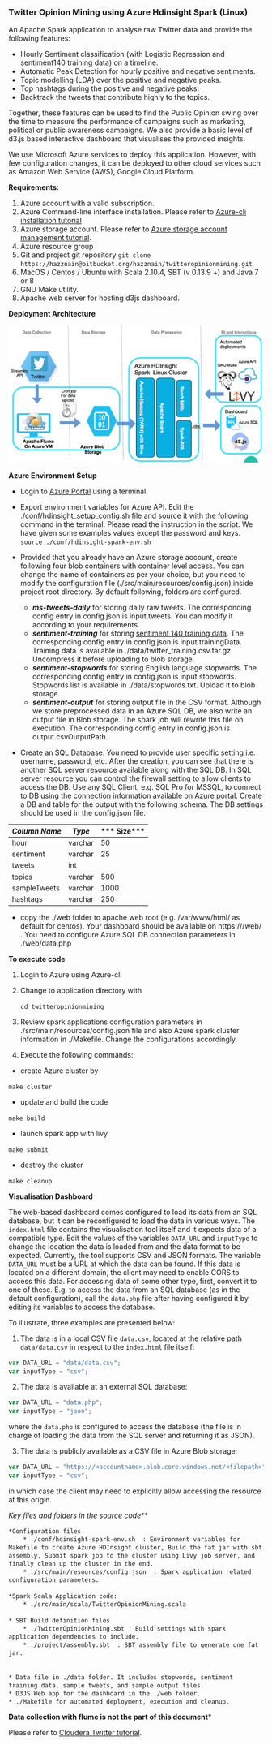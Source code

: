 ### Twitter Opinion Mining using Azure Hdinsight Spark (Linux)

An Apache Spark application to analyse raw Twitter data and provide the following features:

- Hourly Sentiment classification (with Logistic Regression and sentiment140 training data) on a timeline.
- Automatic Peak Detection for hourly positive and negative sentiments.
- Topic modelling (LDA) over the positive and negative peaks.
- Top hashtags during the positive and negative peaks.
- Backtrack the tweets that contribute highly to the topics.

Together, these features can be used to find the Public Opinion swing over the time to measure the performance of campaigns such as marketing, political or public awareness campaigns. We also provide a basic level of d3.js based interactive dashboard that visualises the provided insights.

We use Microsoft Azure services to deploy this application. However, with few configuration changes, it can be deployed to other cloud services such as Amazon Web Service (AWS), Google Cloud Platform.

**Requirements:**

1. Azure account with a valid subscription.
2. Azure Command-line interface installation. Please refer to [Azure-cli installation tutorial](https://databricks.com/blog/2015/09/22/large-scale-topic-modeling-improvements-to-lda-on-apache-spark.html)
3. Azure storage account. Please refer to [Azure storage account management tutorial](https://Azure.microsoft.com/en-us/documentation/articles/storage-create-storage-account/).
4. Azure resource group
5. Git and project git repository `git clone https://hazznain@bitbucket.org/hazznain/twitteropinionmining.git`
6. MacOS / Centos / Ubuntu with Scala 2.10.4, SBT (v 0.13.9 +) and Java 7 or 8
7. GNU Make utility.
8. Apache web server for hosting d3js dashboard.

**Deployment Architecture**

![Architecture](./images/architecture1.png)


**Azure Environment Setup**

* Login to [Azure Portal](https://portal.Azure.com) using a terminal.
* Export environment variables for Azure API. Edit the ./conf/hdinsight_setup_config.sh file and source it with the following command in the terminal. Please read the instruction in the script. We have given some examples values except the password and keys.
      `source ./conf/hdinsight-spark-env.sh`


* Provided that you already have an Azure storage account, create following four blob containers with container level access. You can change the name of containers as per your choice, but you need to modify the configuration file (./src/main/resources/config.json) inside project root directory. By default following, folders are configured.
    - ***ms-tweets-daily*** for storing daily raw tweets. The corresponding config entry in config.json is input.tweets. You can modify it according to your requirements.
    - ***sentiment-training*** for storing [sentiment 140 training data](http://help.sentiment140.com/for-students/). The corresponding config entry in config.json is input.trainingData. Training data is available in ./data/twitter_training.csv.tar.gz. Uncompress it before uploading to blob storage.
    - ***sentiment-stopwords*** for storing English language stopwords. The corresponding config entry in config.json is input.stopwords. Stopwords list is available in ./data/stopwords.txt. Upload it to blob storage.
    - ***sentiment-output*** for storing output file in the CSV format. Although we store preprocessed data in an Azure SQL DB, we also write an output file in Blob storage. The spark job will rewrite this file on execution. The corresponding config entry in config.json is output.csvOutputPath.
* Create an SQL Database. You need to provide user specific setting i.e. username, password, etc. After the creation, you can see that there is another SQL server resource available along with the SQL DB. In SQL server resource you can control the firewall setting to allow clients to access the DB. Use any SQL Client, e.g. SQL Pro for MSSQL, to connect to DB using the connection information available on Azure portal. Create a DB and table for the output with the following schema. The DB settings should be used in the config.json file.

| ***Column Name*** | ***Type***     |*** Size*** |
|-------------|----------|------|
| hour        | varchar | 50   |
| sentiment   | varchar | 25    |
| tweets      | int      |      |
| topics      | varchar | 500  |
| sampleTweets   | varchar | 1000  |
| hashtags    | varchar | 250  |

* copy the ./web folder to apache web root (e.g. /var/www/html/ as default for centos). Your dashboard should be available on https://<Apache Server Public IP>/web/ . You need to configure Azure SQL DB connection parameters in ./web/data.php

**To execute code**

1. Login to Azure using Azure-cli

2. Change to application directory with

   `cd twitteropinionmining`

3. Review spark applications configuration parameters in  ./src/main/resources/config.json file and also Azure spark cluster information in ./Makefile. Change the configurations accordingly.

4. Execute the following commands:

  * create Azure cluster by

  `make cluster`

  * update and build the code

  `make build`

  * launch spark app with livy

  `make submit`

  * destroy the cluster

  `make cleanup`

**Visualisation Dashboard**

The web-based dashboard comes configured to load its data from an SQL database, but it can be reconfigured to load the data in various ways. The `index.html` file contains the visualisation tool itself and it expects data of a compatible type. Edit the values of the variables `DATA_URL` and `inputType` to change the location the data is loaded from and the data format to be expected. Currently, the tool supports CSV and JSON formats. The variable `DATA_URL` must be a URL at which the data can be found. If this data is located on a different domain, the client may need to enable CORS to access this data. For accessing data of some other type, first, convert it to one of these. E.g. to access the data from an SQL database (as in the default configuration), call the `data.php` file after having configured it by editing its variables to access the database.

To illustrate, three examples are presented below:

1. The data is in a local CSV file `data.csv`, located at the relative path `data/data.csv` in respect to the `index.html` file itself:
```javascript
var DATA_URL = "data/data.csv";
var inputType = "csv";
```

2. The data is available at an external SQL database:
```javascript
var DATA_URL = "data.php";
var inputType = "json";
```
where the `data.php` is configured to access the database (the file is in charge of loading the data from the SQL server and returning it as JSON).

3. The data is publicly available as a CSV file in Azure Blob storage:
```javascript
var DATA_URL = "https://<accountname>.blob.core.windows.net/<filepath>";
var inputType = "csv";
```
in which case the client may need to explicitly allow accessing the resource at this origin.


*Key files and folders in the source code***

    *Configuration files
        * ./conf/hdinsight-spark-env.sh  : Environment variables for Makefile to create Azure HDInsight cluster, Build the fat jar with sbt assembly, Submit spark job to the cluster using Livy job server, and finally clean up the cluster in the end.
        * ./src/main/resources/config.json  : Spark application related configuration parameters.

    *Spark Scala Application code:
        * ./src/main/scala/TwitterOpinionMining.scala

    * SBT Build definition files
        * ./TwitterOpinionMining.sbt : Build settings with spark application dependencies to include.
        * ./project/assembly.sbt  : SBT assembly file to generate one fat jar.


    * Data file in ./data folder. It includes stopwords, sentiment training data, sample tweets, and sample output files.
    * D3JS Web app for the dashboard in the ./web folder.
    * ./Makefile for automated deployment, execution and cleanup.


**Data collection with flume is not the part of this document***

Please refer to [Cloudera Twitter tutorial](https://github.com/cloudera/cdh-twitter-example).

